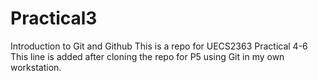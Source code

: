 # Practical3

Introduction to Git and Github
This is a repo for UECS2363 Practical 4-6
This line is added after cloning the repo for P5
using Git in my own workstation.
